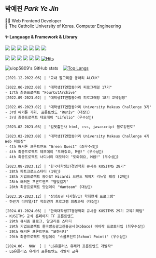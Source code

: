 <!--
**uiop5809/uiop5809** is a ✨ _special_ ✨ repository because its `README.md` (this file) appears on your GitHub profile.

Here are some ideas to get you started

- 🔭 I’m currently working on ...
- 🌱 I’m currently learning ...
- 👯 I’m looking to collaborate on ...
- 🤔 I’m looking for help with ...
- 💬 Ask me about ...
- 📫 How to reach me: ...
- 😄 Pronouns: ...
- ⚡ Fun fact: ....
-->

## 박예진 _Park Ye Jin_

👩‍💻 Web Frontend Developer  
📝 The Catholic University of Korea. Computer Engineering

#### ✨ Language & Framework & Library

<img src="https://img.shields.io/badge/HTML5-E34F26?style=flat&logo=HTML5&logoColor=white"/> <img src="https://img.shields.io/badge/CSS3-1572B6?style=flat&logo=CSS3&logoColor=white"/> <img src="https://img.shields.io/badge/JavaScript-F7DF1E?style=flat&logo=JavaScript&logoColor=white"/> <img src="https://img.shields.io/badge/TypeScript-3178C6?style=flat&logo=TypeScript&logoColor=white"/> <img src="https://img.shields.io/badge/React-61DAFB?style=flat&logo=React&logoColor=white"/> <img src="https://img.shields.io/badge/Next.js-000000?style=flat&logo=Next.js&logoColor=white"/>  <img src="http://mazassumnida.wtf/api/mini/generate_badge?boj=uiop5809">

<img src="https://img.shields.io/badge/ReactQuery-FF4154?style=flat&logo=reactQuery&logoColor=white"/> <img src="https://img.shields.io/badge/Storybook-FF4785?style=flat&logo=Storybook&logoColor=white"/> <img src="https://img.shields.io/badge/StyledComponents-DB7093?style=flat&logo=StyledComponents&logoColor=white"/> <img src="https://img.shields.io/badge/Recoil-0075EB?style=flat&logo=Recoil&logoColor=white"/> <img src="https://img.shields.io/badge/TailwindCSS-06B6D4?style=flat&logo=TailwindCSS&logoColor=white"/> <img src="https://img.shields.io/badge/Framer-0055FF?style=flat&logo=framer&logoColor=white"/>  [![Hits](https://hits.seeyoufarm.com/api/count/incr/badge.svg?url=https%3A%2F%2Fgithub.com%2Fuiop5809%2Fuiop5809.git&count_bg=%2379C83D&title_bg=%23555555&icon=&icon_color=%23E7E7E7&title=hits&edge_flat=false)](https://hits.seeyoufarm.com)

<!-- 🤔 *For More Info...* [NOTION](https://automatic-cinnamon-fd7.notion.site/Park-YeJin-08cb9a76897645e7aafdbf5e60c24cf5)--> <!-- | [BLOG](https://uiop5809.tistory.com/) -->

![uiop5809's GitHub stats](https://github-readme-stats.vercel.app/api?username=uiop5809&show_icons=true&bg_color=00000000&title_color=F8418B&icon_color=F1D246&text_color=8C9196) &nbsp;&nbsp;
[![Top Langs](https://github-readme-stats.vercel.app/api/top-langs/?username=uiop5809&layout=compact&hide=jupyter%20notebook&theme=transparent&show_icons=true&line_height=18&title_color=F8418B&bord3D3D&text_color=8C9196)](https://github.com/anuraghazra/github-readme-stats) &nbsp;&nbsp;&nbsp;

 <!-- <img width="258" src="https://blog.kakaocdn.net/dn/cfe1G4/btry8h82ZYe/hSLWr3lKQucjkHEClhN5u0/img.gif" />  --> <!-- [![Solved.ac Profile](http://mazassumnida.wtf/api/v2/generate_badge?boj=uiop5809)](https://solved.ac/uiop5809/) -->

```shell
[2021.12-2022.06] | "교내 알고리즘 동아리 ALCUK"

[2022.06-2022.08] | "대학생IT연합동아리 피로그래밍 17기"
- 17th 최종프로젝트 "FourCutArchive"
[2022.09-2023.02] | "대학생IT연합동아리 피로그래밍 18기 교육팀장"

[2022.09-2023.02] | "대학생IT연합동아리 University Makeus Challenge 3기"
- 3rd 해커톤 기획, 프론트엔드 "Runiv" (대상🥇)
- 3rd 최종프로젝트 데모데이 "Lifolio" (우수상🏅)

[2023.02-2023.03] | "길벗출판사 html, css, javascript 블로깅멘토"

[2023.02-2023.08] | "대학생IT연합동아리 University Makeus Challenge 4기 Web 파트장"
- 4th 해커톤 프론트엔드 "Green Quest" (최우수상🥇)
- 4th 최종프로젝트 데모데이 "도와줘요, M쌤!" (우수상🏅)
- 4th 최종프로젝트 너디너리 데모데이 "도와줘요, M쌤!" (우수상🏅)

[2023.08-2023.12] | "한국대학생IT경영학회 큐시즘 KUSITMS 28기"
- 28th 파트크로스스터디 (1위🥇)
- 28th 기업프로젝트 동아ST Hicardi 브랜드 페이지 리뉴얼 확장 (2위🏅)
- 28th 해커톤 프론트엔드 "별빛일기"
- 28th 최종프로젝트 밋업데이 "Wanteam" (대상🥇)

[2023.10-2023.12] | "삼성증권 디지털/IT 학회연계 프로그램"
- 하반기 디지털/IT 학회연계 프로그램 최종과제 (대상🥇)

[2024.01-2024.06] | "한국대학생IT경영학회 큐시즘 KUSITMS 29기 교육기획팀"
- KUSITMS 공식 홈페이지 TF 프론트엔드
- 29th 큐시즘 블로그, 알고리즘 스터디
- 29th 기업프로젝트 한국방송광고진흥공사(Kobaco) 아이작 프로토타입 (최우수상🥇)
- 29th 해커톤 프론트엔드 "모하시나"
- 29th 최종프로젝트 밋업데이 "스쿨포인트(School Point)" (우수상🏅)

[2024.06-  NOW  ] | "LG유플러스 유레카 프론트엔드 개발자"
- LG유플러스 유레카 프론트엔드 개발자 교육
```

